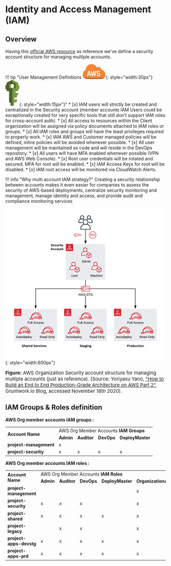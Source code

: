 # Identity and Access Management (IAM)

## Overview
Having this [official AWS resource](https://d0.awsstatic.com/aws-answers/AWS_Multi_Account_Security_Strategy.pdf) 
as reference  we've define a security account structure for managing multiple accounts.

!!! tip "User Management Definitions ![aws-service](/assets/images/icons/aws-emojipack/General_AWScloud.png){: style="width:30px"} ![aws-service](/assets/images/icons/aws-emojipack/SecurityIdentityCompliance_IAM.png){: style="width:15px"}" 
    *   [x] IAM users will strictly be created and centralized in the Security account (member accounts IAM Users could be exceptionally created for very specific tools that still don’t support IAM roles for cross-account auth). 
    *   [x] All access to resources within the Client organization will be assigned via policy documents attached to IAM roles or groups.
    *   [x] All IAM roles and groups will have the least privileges required to properly work.
    *   [x] IAM AWS and Customer managed policies will be defined, inline policies will be avoided whenever possible.
    *   [x] All user management will be maintained as code and will reside in the DevOps repository.
    *   [x] All users will have MFA enabled whenever possible (VPN and AWS Web Console).
    *   [x] Root user credentials will be rotated and secured. MFA for root will be enabled. 
    *   [x] IAM Access Keys for root will be disabled.
    *   [x] IAM root access will be monitored via CloudWatch Alerts.

!!! info "Why multi account IAM strategy?"
    Creating a security relationship between accounts makes it even easier for companies to assess the security 
    of AWS-based deployments, centralize security monitoring and management, manage identity and access, and provide 
    audit and compliance monitoring services

![leverage-aws-iam](/assets/images/diagrams/aws-iam.png "Leverage"){: style="width:600px"}

<figcaption style="font-size:15px">
<b>Figure:</b> AWS Organization Security account structure for managing multiple accounts (just as reference).
(Source: Yoriyasu Yano, 
<a href="https://blog.gruntwork.io/how-to-build-an-end-to-end-production-grade-architecture-on-aws-part-2-4f6e5dc30100">
"How to Build an End to End Production-Grade Architecture on AWS Part 2"</a>,
Gruntwork.io Blog, accessed November 18th 2020).
</figcaption>

## IAM Groups & Roles definition 

**AWS Org member accounts IAM groups :**

<table>
  <tr>
   <td rowspan="2" ><strong>Account Name</strong>
   </td>
   <td colspan="4" >AWS Org Member Accounts <strong>IAM Groups</strong>
   </td>
  </tr>
  <tr>
   <td><strong>Admin</strong>
   </td>
   <td><strong>Auditor</strong>
   </td>
   <td><strong>DevOps</strong>
   </td>
   <td><strong>DeployMaster</strong>
   </td>
  </tr>
  <tr>
   <td><strong>project-management</strong>
   </td>
   <td>x
   </td>
   <td>
   </td>
   <td>
   </td>
   <td>
   </td>
  </tr>
  <tr>
   <td><strong>project-security</strong>
   </td>
   <td>x
   </td>
   <td>x
   </td>
   <td>x
   </td>
   <td>x
   </td>
  </tr>
</table>

**AWS Org member accounts IAM roles :**


<table>
  <tr>
   <td rowspan="2" ><strong>Account Name</strong>
   </td>
   <td colspan="5" >AWS Org Member Accounts <strong>IAM Roles</strong>
   </td>
  </tr>
  <tr>
   <td><strong>Admin</strong>
   </td>
   <td><strong>Auditor</strong>
   </td>
   <td><strong>DevOps</strong>
   </td>
   <td><strong>DeployMaster</strong>
   </td>
   <td><strong>OrganizationAccountAccessRole</strong>
   </td>
  </tr>
  <tr>
   <td><strong>project-management</strong>
   </td>
   <td>
   </td>
   <td>
   </td>
   <td>
   </td>
   <td>
   </td>
   <td>x
   </td>
  </tr>
  <tr>
   <td><strong>project-security</strong>
   </td>
   <td>x
   </td>
   <td>x
   </td>
   <td>x
   </td>
   <td>
   </td>
   <td>x
   </td>
  </tr>
  <tr>
   <td><strong>project-shared</strong>
   </td>
   <td>x
   </td>
   <td>x
   </td>
   <td>x
   </td>
   <td>x
   </td>
   <td>x
   </td>
  </tr>
  <tr>
   <td><strong>project-legacy</strong>
   </td>
   <td>
   </td>
   <td>x
   </td>
   <td>x
   </td>
   <td>
   </td>
   <td>x
   </td>
  </tr>
  <tr>
   <td><strong>project-apps-devstg</strong>
   </td>
   <td>x
   </td>
   <td>x
   </td>
   <td>x
   </td>
   <td>x
   </td>
   <td>x
   </td>
  </tr>
  <tr>
   <td><strong>project-apps-prd</strong>
   </td>
   <td>x
   </td>
   <td>x
   </td>
   <td>x
   </td>
   <td>x
   </td>
   <td>x
   </td>
  </tr>
</table>
